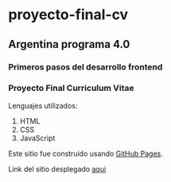 # proyecto-final-cv

## Argentina programa 4.0

### Primeros pasos del desarrollo frontend

### Proyecto Final Curriculum Vitae

Lenguajes utilizados:

1. HTML
2. CSS
3. JavaScript

Este sitio fue construido usando [GitHub Pages](https://pages.github.com/).

Link del sitio desplegado [aqui](https://caposar.github.io/proyecto-final-cv/)
